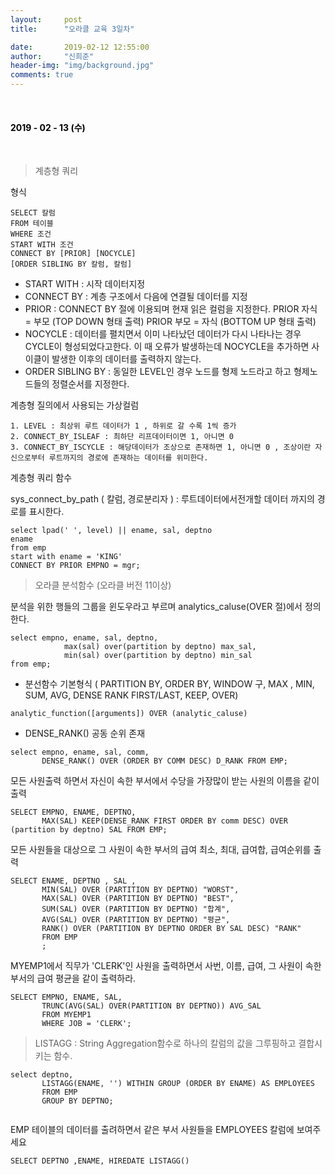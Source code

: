 ```yaml
---
layout:     post
title:      "오라클 교육 3일차"

date:       2019-02-12 12:55:00
author:     "신희준"
header-img: "img/background.jpg"
comments: true
---
```


<head>
 <meta property="og:type" content="오라클">
 <meta property="og:title" content="오라클">
 <meta property="og:description" content="오라클">
 <meta property="og:url" content="http://shj7242.github.io/2018/09/23/C5/">

 <meta name="twitter:card" content="오라클">
  <meta name="twitter:title" content="오라클">
  <meta name="twitter:description" content="오라클">
  <meta name="FACEBOOK:domain" content="http://shj7242.github.io/2018/09/23/C5/">
  <meta name="facebook:card" content="오라클">
   <meta name="facebook:title" content="오라클">
   <meta name="facebook:description" content="오라클">
   <meta name="facebook:domain" content="http://shj7242.github.io/2018/09/23/C4/">


 </head>

<br>
<H4 style ="font-weight:bold; color:black;"> </H4>

<H4 style ="font-weight:bold; color : black">2019 - 02 - 13 (수)</H4>
<br>


> 계층형 쿼리

형식

~~~
SELECT 칼럼
FROM 테이블
WHERE 조건
START WITH 조건
CONNECT BY [PRIOR] [NOCYCLE]
[ORDER SIBLING BY 칼럼, 칼럼]

~~~

* START WITH : 시작 데이터지정
* CONNECT BY : 계층 구조에서 다음에 연결될 데이터를 지정
* PRIOR : CONNECT BY 절에 이용되며 현재 읽은 컬럼을 지정한다.
          PRIOR 자식 = 부모 (TOP DOWN  형태 출력) 
          PRIOR 부모 = 자식 (BOTTOM UP 형태 출력)
* NOCYCLE : 데이터를 펼치면서 이미 나타났던 데이터가 다시 나타나는 경우 CYCLE이 형성되었다고한다. 이 때 오류가 발생하는데 NOCYCLE을 추가하면 사이클이 발생한 이후의 데이터를 출력하지 않는다.
* ORDER SIBLING BY : 동일한 LEVEL인 경우 노드를 형제 노드라고 하고 형제노드들의 정렬순서를 지정한다.

계층형 질의에서 사용되는 가상컬럼
    
    1. LEVEL : 최상위 루트 데이터가 1 , 하위로 갈 수록 1씩 증가
    2. CONNECT_BY_ISLEAF : 최하단 리프데이터이면 1, 아니면 0
    3. CONNECT_BY_ISCYCLE : 해당데이터가 조상으로 존재하면 1, 아니면 0 , 조상이란 자신으로부터 루트까지의 경로에 존재하는 데이터를 위미한다.
    
계층형 쿼리 함수

sys_connect_by_path ( 칼럼, 경로분리자 ) : 루트데이터에서전개할 데이터 까지의 경로를 표시한다.


~~~
select lpad(' ', level) || ename, sal, deptno
ename
from emp
start with ename = 'KING'
CONNECT BY PRIOR EMPNO = mgr;

~~~


> 오라클 분석함수 (오라클 버전 11이상)

분석을 위한 행들의 그룹을 윈도우라고 부르며  analytics_caluse(OVER 절)에서 정의한다.

~~~
select empno, ename, sal, deptno,
            max(sal) over(partition by deptno) max_sal,
            min(sal) over(partition by deptno) min_sal
from emp;
~~~


* 분선함수 기본형식 ( PARTITION BY, ORDER BY, WINDOW 구, MAX , MIN, SUM, AVG, DENSE RANK FIRST/LAST, KEEP, OVER)

~~~
analytic_function([arguments]) OVER (analytic_caluse)
~~~

* DENSE_RANK() 공동 순위 존재

~~~
select empno, ename, sal, comm,
       DENSE_RANK() OVER (ORDER BY COMM DESC) D_RANK FROM EMP;
~~~

모든 사원출력 하면서 자신이 속한 부서에서 수당을 가장많이 받는 사원의 이름을 같이 출력

~~~
SELECT EMPNO, ENAME, DEPTNO,
       MAX(SAL) KEEP(DENSE_RANK FIRST ORDER BY comm DESC) OVER (partition by deptno) SAL FROM EMP;
~~~

모든 사원들을 대상으로 그 사원이 속한 부서의 급여 최소, 최대, 급여합, 급여순위를 출력

~~~
SELECT ENAME, DEPTNO , SAL ,
       MIN(SAL) OVER (PARTITION BY DEPTNO) "WORST",
       MAX(SAL) OVER (PARTITION BY DEPTNO) "BEST",
       SUM(SAL) OVER (PARTITION BY DEPTNO) "합계",
       AVG(SAL) OVER (PARTITION BY DEPTNO) "평균",
       RANK() OVER (PARTITION BY DEPTNO ORDER BY SAL DESC) "RANK"
       FROM EMP
       ;
~~~

MYEMP1에서 직무가 'CLERK'인 사원을 출력하면서 사번, 이름, 급여, 그 사원이 속한 부서의 급여 평균을 같이 출력하라.

~~~
SELECT EMPNO, ENAME, SAL,
       TRUNC(AVG(SAL) OVER(PARTITION BY DEPTNO)) AVG_SAL 
       FROM MYEMP1
       WHERE JOB = 'CLERK';
~~~

> LISTAGG : String Aggregation함수로 하나의 칼럼의 값을 그루핑하고 결합시키는 함수.

~~~
select deptno,
       LISTAGG(ENAME, '') WITHIN GROUP (ORDER BY ENAME) AS EMPLOYEES
       FROM EMP
       GROUP BY DEPTNO;
       
~~~

EMP 테이블의 데이터를 출려하면서 같은 부서 사원들을 EMPLOYEES 칼럼에 보여주세요

~~~
SELECT DEPTNO ,ENAME, HIREDATE LISTAGG()
~~~



